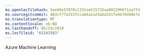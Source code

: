 ```yaml
---
ms.openlocfilehash: 5ee69e57070c1331eeb15735aa8022998f1aa7fd
ms.sourcegitcommit: 483c777a1537ccab6a2a2da6a5d1fe4470dd0e7e
ms.translationtype: MT
ms.contentlocale: nb-NO
ms.lasthandoff: 06/19/2019
ms.locfileid: "61543583"
---
```

Azure Machine Learning